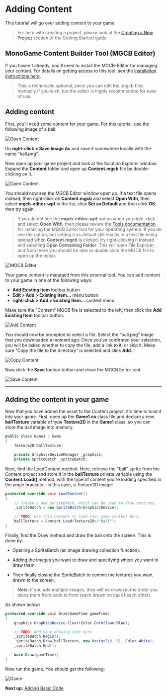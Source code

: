 # Adding Content

This tutorial will go over adding content to your game.

> For help with creating a project, please look at the [Creating a New Project](0_getting_started.md) section of the Getting Started guide.

## MonoGame Content Builder Tool (MGCB Editor)

If you haven't already, you'll need to install the MGCB-Editor for managing your content. For details on getting access to this tool, see the [installation instructions here](~/articles/tools/mgcb_editor.md).

> This is technically optional, since you can edit the .mgcb files manually if you wish, but the editor is highly recommended for ease of use.

## Adding content

First, you'll need some content for your game. For this tutorial, use the following image of a ball:

![Open Content](~/images/getting_started/ball.png)

Do **right-click > Save Image As** and save it somewhere locally with the name “ball.png”.

Now open up your game project and look at the Solution Explorer window. Expand the **Content** folder and open up **Content.mgcb** file by double-clicking on it.

![Open Content](~/images/getting_started/3_open_content.png)

You should now see the MGCB Editor window open up. If a text file opens instead, then right-click on **Content.mgcb** and select **Open With**, then select **mgcb-editor-wpf** in the list, click **Set as Default** and then click **OK**, then try again.

> If you do not see the **mgcb-editor-wpf** option when you right-click and select **Open With**, then please review the [Tools documentation](~/articles/tools/tools.md) for installing the MGCB Editor tool for your operating system. If you do see the option, but setting it as default still results in a text file being opened when **Content.mgcb** is clicked, try right-clicking it instead and selecting **Open Containing Folder**. This will open File Explorer, and from there you should be able to double click the MGCB file to open up the editor.

![MGCB Editor](~/images/getting_started/3_mgcb_editor_tool.png)

Your game content is managed from this external tool. You can add content to your game in one of the following ways:

- **Add Existing Item** toolbar button
- **Edit > Add > Existing Item...** menu button
- **right-click > Add > Existing Item...** context menu

Make sure the "Content" MGCB file is selected to the left, then click the **Add Existing Item** toolbar button.

![Add Content](~/images/getting_started/3_add_content.png)

You should now be prompted to select a file. Select the “ball.png” image that you downloaded a moment ago. Once you've confirmed your selection, you will be asked whether to copy the file, add a link to it, or skip it. Make sure "Copy the file to the directory" is selected and click **Add**.

![Copy Content](~/images/getting_started/3_copy_content.png)

Now click the **Save** toolbar button and close the MGCB Editor tool.

![Save Content](~/images/getting_started/3_save_content.png)

---

## Adding the content in your game

Now that you have added the asset to the Content project, it's time to load it into your game. First, open up the **Game1.cs** class file and declare a new **ballTexture** variable of type **Texture2D** in the **Game1** class, so you can store the ball image into memory.

```csharp
public class Game1 : Game
{
    Texture2D ballTexture;

    private GraphicsDeviceManager _graphics;
    private SpriteBatch _spriteBatch;
```

Next, find the LoadContent method. Here, retrieve the "ball" sprite from the Content project and store it in the **ballTexture** private variable using the **Content.Load()** method, with the type of content you're loading specified in the angle brackets—in this case, a Texture2D image:

```csharp
protected override void LoadContent()
{
    // Create a new SpriteBatch, which can be used to draw textures.
    _spriteBatch = new SpriteBatch(GraphicsDevice);

    // TODO: use this.Content to load your game content here
    ballTexture = Content.Load<Texture2D>("ball");
}
```

Finally, find the Draw method and draw the ball onto the screen. This is done by:

- Opening a SpriteBatch (an image drawing collection function).

- Adding the images you want to draw and specifying where you want to draw them.

- Then finally closing the SpriteBatch to commit the textures you want drawn to the screen.

> **Note**: if you add multiple images, they will be drawn in the order you place them from back to front (each drawn on top of each other).

As shown below:

```csharp
protected override void Draw(GameTime gameTime)
{
    graphics.GraphicsDevice.Clear(Color.CornflowerBlue);

    // TODO: Add your drawing code here
    _spriteBatch.Begin();
    _spriteBatch.Draw(ballTexture, new Vector2(0, 0), Color.White);
    _spriteBatch.End();

    base.Draw(gameTime);
}
```

Now run the game. You should get the following:

![Game](~/images/getting_started/3_game.png)

**Next up:** [Adding Basic Code](5_adding_basic_code.md)

